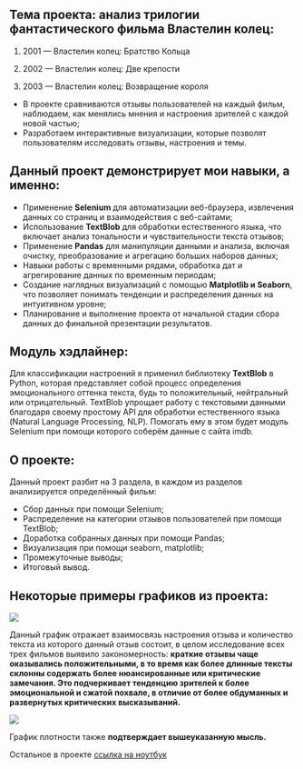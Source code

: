 ## Тема проекта: анализ трилогии фантастического фильма Властелин колец:
1. 2001 — Властелин колец: Братство Кольца

2. 2002 — Властелин колец: Две крепости

3. 2003 — Властелин колец: Возвращение короля

* В проекте сравниваются отзывы пользователей на каждый фильм, наблюдаем, как менялись мнения и настроения зрителей с каждой новой частью;
* Разработаем интерактивные визуализации, которые позволят пользователям исследовать отзывы, настроения и темы.

## Данный проект демонстрирует мои навыки, а именно:
* Применение **Selenium** для автоматизации веб-браузера, извлечения данных со страниц и взаимодействия с веб-сайтами;
* Использование **TextBlob** для обработки естественного языка, что включает анализ тональности и чувствительности текста отзывов;
* Применение **Pandas** для манипуляции данными и анализа, включая очистку, преобразование и агрегацию больших наборов данных;
* Навыки работы с временными рядами, обработка дат и агрегирование данных по временным периодам;
* Создание наглядных визуализаций с помощью **Matplotlib и Seaborn**, что позволяет понимать тенденции и распределения данных на интуитивном уровне;
* Планирование и выполнение проекта от начальной стадии сбора данных до финальной презентации результатов.

## Модуль хэдлайнер:
Для классификации настроений я применил библиотеку **TextBlob** в Python, которая представляет собой процесс определения эмоционального оттенка текста, будь то положительный, нейтральный или отрицательный. TextBlob упрощает работу с текстовыми данными благодаря своему простому API для обработки естественного языка (Natural Language Processing, NLP). Помогать ему в этом будет модуль Selenium при помощи которого соберём данные с сайта imdb.

## О проекте:
Данный проект разбит на 3 раздела, в каждом из разделов анализируется определённый фильм:
* Сбор данных при помощи Selenium;
* Распределение на категории отзывов пользователей при помощи TextBlob;
* Доработка собранных данных при помощи Pandas;
* Визуализация при помощи seaborn, matplotlib;
* Промежуточные выводы;
* Итоговый вывод.

## Некоторые примеры графиков из проекта:
![](https://github.com/datamagical/portfolio/blob/main/The_lord_of_the_rings/images/1-1.png?raw=true)

Данный график отражает взаимосвязь настроения отзыва и количество текста из которого данный отзыв состоит, в целом исследование всех трех фильмов выявило закономерность: **краткие отзывы чаще оказывались положительными, в то время как более длинные тексты склонны содержать более нюансированные или критические замечания. Это подчеркивает тенденцию зрителей к более эмоциональной и сжатой похвале, в отличие от более обдуманных и развернутых критических высказываний.**

![](https://github.com/datamagical/portfolio/blob/main/The_lord_of_the_rings/images/1-2.png)

График плотности также **подтверждает вышеуказанную мысль.**

Остальное в проекте [cсылка на ноутбук](https://github.com/datamagical/portfolio/blob/main/The_lord_of_the_rings/TheLordoftheRings.ipynb)


